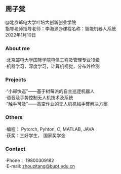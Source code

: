 ## 周子棠

@北京邮电大学叶培大创新创业学院  
指导老师指导老师：李海源@课程名称：智能机器人系统  
2022年1月10日  

### About me
·北京邮电大学国际学院电信工程及管理专业19级  
·机器学习，深度学习，计算机视觉，分布外检测  

### Projects
·“小邮快巡”——基于树莓派的自主巡逻机器人  
·语音及手势控制无人机技术及系统  
·“触手可及”——高空作业的无人机机械手臂解决方案  

### Others
·编程： Pytorch, Pyhton, C, MATLAB, JAVA  
·获奖：三好学生， 国家奖学金  

### Contact
·Phone： 19800309182  
·E-mail: zhouzitang@bupt.edu.cn  
